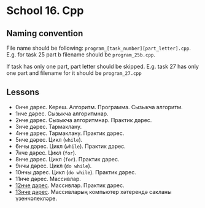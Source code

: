 # School 16. Cpp

## Naming convention
File name should be following: `program_[task_number][part_letter].cpp`.
E.g. for task 25 part b filename should be `program_25b.cpp`.

If task has only one part, part letter should be skipped.
E.g. task 27 has only one part and filename for it should be `program_27.cpp`

## Lessons
- 0нче дәрес. Кереш. Алгоритм. Программа. Сызыкча алгоритм.
- 1нче дәрес. Сызыкча алгоритмнар.
- 2нче дәрес. Сызыкча алгоритмнар. Практик дәрес.
- 3нче дәрес. Тармаклану.
- 4нче дәрес. Тармаклану. Практик дәрес.
- 5нче дәрес. Цикл (`while`).
- 6нчы дәрес. Цикл (`while`). Практик дәрес.
- 7нче дәрес. Цикл (`for`). 
- 8нче дәрес. Цикл (`for`). Практик дәрес.
- 9нчы дәрес. Цикл (`do while`).
- 10нчы дәрес. Цикл (`do while`). Практик дәрес.
- 11нче дәрес. Массивлар.
- [12нче дәрес](/Lesson-12.md). Массивлар. Практик дәрес.
- [13нче дәрес](/Lesson-13.md). Массивларың компьютер хәтерендә сакланы үзенчәлекләре.